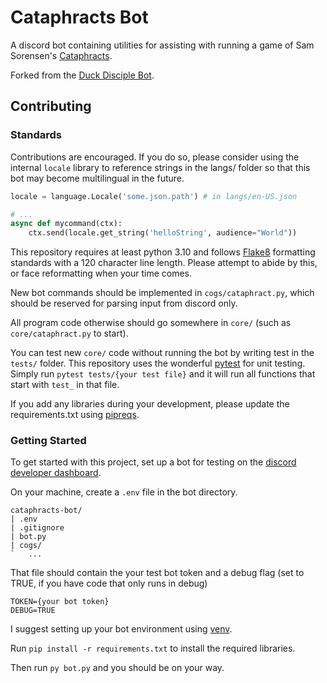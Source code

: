 # Cataphracts Bot

A discord bot containing utilities for assisting with running a game of Sam Sorensen's [Cataphracts](https://samsorensen.blot.im/cataphracts-design-diary-1).

Forked from the [Duck Disciple Bot](https://github.com/Nyhilo/Duck-Disciple-Bot).


## Contributing

### Standards

Contributions are encouraged. If you do so, please consider using the internal `locale` library to reference strings in the langs/ folder so that this bot may become multilingual in the future.
```python
locale = language.Locale('some.json.path') # in langs/en-US.json

# ...
async def mycommand(ctx):
    ctx.send(locale.get_string('helloString', audience="World"))
```

This repository requires at least python 3.10 and follows [Flake8](https://www.flake8rules.com) formatting standards with a 120 character line length. Please attempt to abide by this, or face reformatting when your time comes.

New bot commands should be implemented in `cogs/cataphract.py`, which should be reserved for parsing input from discord only.

All program code otherwise should go somewhere in `core/` (such as `core/cataphract.py` to start).

You can test new `core/` code without running the bot by writing test in the `tests/` folder. This repository uses the wonderful [pytest](https://docs.pytest.org/en/stable/) for unit testing. Simply run `pytest tests/{your test file}` and it will run all functions that start with `test_` in that file.

If you add any libraries during your development, please update the requirements.txt using [pipreqs](https://pypi.org/project/pipreqs/).

### Getting Started

To get started with this project, set up a bot for testing on the [discord developer dashboard](https://discord.com/developers/applications/).

On your machine, create a `.env` file in the bot directory.
```
cataphracts-bot/
| .env
| .gitignore
| bot.py
| cogs/
`   ...
```

That file should contain the your test bot token and a debug flag (set to TRUE, if you have code that only runs in debug)
```
TOKEN={your bot token}
DEBUG=TRUE
```

I suggest setting up your bot environment using [venv](https://docs.python.org/3.10/library/venv.html).

Run `pip install -r requirements.txt` to install the required libraries.

Then run `py bot.py` and you should be on your way.
